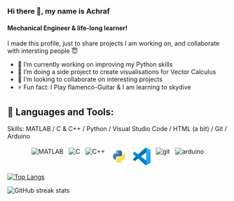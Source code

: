 ### Hi there 👋, my name is Achraf
#### Mechanical Engineer & life-long learner!
I made this profile, just to share projects I am working on, and collaborate with  intersting people 😇


- 🚀 I’m currently working on improving my Python skills 
- 🌱 I’m doing a side project to create visualisations for Vector Calculus 
- 👯 I’m looking to collaborate on interesting projects 
- ⚡ Fun fact: I Play flamenco-Guitar & I am learning to skydive

## 🧰 Languages and Tools:
Skills: MATLAB / C & C++ / Python / Visual Studio Code / HTML (a bit) / Git / Arduino
<p align="center">
  
<img src="https://upload.wikimedia.org/wikipedia/commons/thumb/2/21/Matlab_Logo.png/667px-Matlab_Logo.png" alt="MATLAB" height="40" style="vertical-align:top; margin:4px">
  
<img src="https://raw.githubusercontent.com/jmnote/z-icons/master/svg/c.svg" alt="C" height="40" style="vertical-align:top; margin:4px">

<img src="https://raw.githubusercontent.com/jmnote/z-icons/master/svg/cpp.svg" alt="C++" height="40" style="vertical-align:top; margin:4px">
  
<img src="https://raw.githubusercontent.com/github/explore/80688e429a7d4ef2fca1e82350fe8e3517d3494d/topics/python/python.png" alt="Python" height="40" style="vertical-align:top; margin:4px">
  
<img src="https://raw.githubusercontent.com/github/explore/80688e429a7d4ef2fca1e82350fe8e3517d3494d/topics/visual-studio-code/visual-studio-code.png" alt="VS Code" height="40" style="vertical-align:top; margin:4px">
  
<img src="https://www.vectorlogo.zone/logos/git-scm/git-scm-icon.svg" alt="git" width="40" style="vertical-align:top; margin:4px">
  
<img src="https://cdn.worldvectorlogo.com/logos/arduino-1.svg" alt="arduino" width="40" style="vertical-align:top; margin:4px">
  
</p>


[![Top Langs](https://github-readme-stats.vercel.app/api/top-langs/?username=Ach-Hidd&hide=javascript,css,scss)](https://github.com/Ach-Hidd/github-readme-stats)


![GitHub streak stats](https://github-readme-streak-stats.herokuapp.com/?user=Ach-Hidd)  

